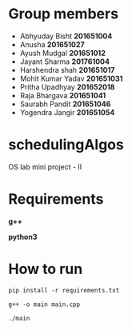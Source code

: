 # Group members
* Abhyuday Bisht         **201651004**
* Anusha                 **201651027**
* Ayush Mudgal           **201651012**
* Jayant Sharma          **201761004**
* Harshendra shah        **201651017**
* Mohit Kumar Yadav      **201651031**
* Pritha Upadhyay        **201652018**
* Raja Bhargava          **201651041**
* Saurabh Pandit         **201651046**
* Yogendra Jangir        **201651054**

# schedulingAlgos
OS lab mini project - II

# Requirements
**g++**

**python3**

# How to run
`pip install -r requirements.txt`

`g++ -o main main.cpp`

`./main`
